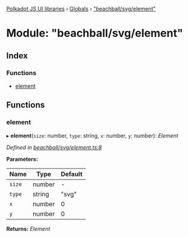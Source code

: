 [Polkadot JS UI libraries](../README.md) › [Globals](../globals.md) › ["beachball/svg/element"](_beachball_svg_element_.md)

# Module: "beachball/svg/element"

## Index

### Functions

* [element](_beachball_svg_element_.md#element)

## Functions

###  element

▸ **element**(`size`: number, `type`: string, `x`: number, `y`: number): *Element*

*Defined in [beachball/svg/element.ts:8](https://github.com/polkadot-js/ui/blob/47fa7f9f0/packages/ui-shared/src/icons/beachball/svg/element.ts#L8)*

**Parameters:**

Name | Type | Default |
------ | ------ | ------ |
`size` | number | - |
`type` | string | "svg" |
`x` | number | 0 |
`y` | number | 0 |

**Returns:** *Element*
